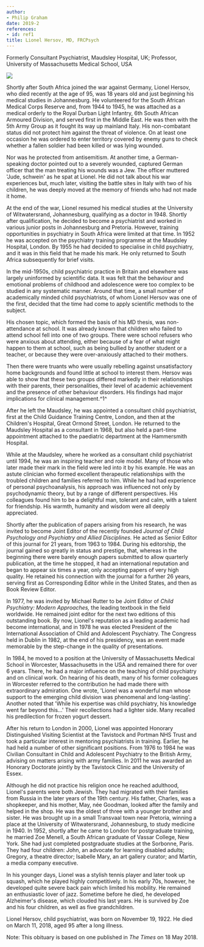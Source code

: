 ```yaml
---
author:
- Philip Graham
date: 2019-2
references:
- id: ref1
title: Lionel Hersov, MD, FRCPsych
---
```


Formerly Consultant Psychiatrist, Maudsley Hospital, UK; Professor,
University of Massachusetts Medical School, USA

![](S2056469418000669_inline1.jpg)

Shortly after South Africa joined the war against Germany, Lionel
Hersov, who died recently at the age of 95, was 18 years old and just
beginning his medical studies in Johannesburg. He volunteered for the
South African Medical Corps Reserve and, from 1944 to 1945, he was
attached as a medical orderly to the Royal Durban Light Infantry, 6th
South African Armoured Division, and served first in the Middle East. He
was then with the 5th Army Group as it fought its way up mainland Italy.
His non-combatant status did not protect him against the threat of
violence. On at least one occasion he was ordered to enter territory
covered by enemy guns to check whether a fallen soldier had been killed
or was lying wounded.

Nor was he protected from antisemitism. At another time, a
German-speaking doctor pointed out to a severely wounded, captured
German officer that the man treating his wounds was a Jew. The officer
muttered 'Jude, schwein' as he spat at Lionel. He did not talk about his
war experiences but, much later, visiting the battle sites in Italy with
two of his children, he was deeply moved at the memory of friends who
had not made it home.

At the end of the war, Lionel resumed his medical studies at the
University of Witwatersrand, Johannesburg, qualifying as a doctor in
1948. Shortly after qualification, he decided to become a psychiatrist
and worked in various junior posts in Johannesburg and Pretoria.
However, training opportunities in psychiatry in South Africa were
limited at that time. In 1952 he was accepted on the psychiatry training
programme at the Maudsley Hospital, London. By 1955 he had decided to
specialise in child psychiatry, and it was in this field that he made
his mark. He only returned to South Africa subsequently for brief
visits.

In the mid-1950s, child psychiatric practice in Britain and elsewhere
was largely uninformed by scientific data. It was felt that the
behaviour and emotional problems of childhood and adolescence were too
complex to be studied in any systematic manner. Around that time, a
small number of academically minded child psychiatrists, of whom Lionel
Hersov was one of the first, decided that the time had come to apply
scientific methods to the subject.

His chosen topic, which formed the basis of his MD thesis, was
non-attendance at school. It was already known that children who failed
to attend school fell into one of two groups. There were school refusers
who were anxious about attending, either because of a fear of what might
happen to them at school, such as being bullied by another student or a
teacher, or because they were over-anxiously attached to their mothers.

Then there were truants who were usually rebelling against
unsatisfactory home backgrounds and found little at school to interest
them. Hersov was able to show that these two groups differed markedly in
their relationships with their parents, their personalities, their level
of academic achievement and the presence of other behaviour disorders.
His findings had major implications for clinical management.^1^

After he left the Maudsley, he was appointed a consultant child
psychiatrist, first at the Child Guidance Training Centre, London, and
then at the Children\'s Hospital, Great Ormond Street, London. He
returned to the Maudsley Hospital as a consultant in 1968, but also held
a part-time appointment attached to the paediatric department at the
Hammersmith Hospital.

While at the Maudsley, where he worked as a consultant child
psychiatrist until 1994, he was an inspiring teacher and role model.
Many of those who later made their mark in the field were led into it by
his example. He was an astute clinician who formed excellent therapeutic
relationships with the troubled children and families referred to him.
While he had had experience of personal psychoanalysis, his approach was
influenced not only by psychodynamic theory, but by a range of different
perspectives. His colleagues found him to be a delightful man, tolerant
and calm, with a talent for friendship. His warmth, humanity and wisdom
were all deeply appreciated.

Shortly after the publication of papers arising from his research, he
was invited to become Joint Editor of the recently founded *Journal of
Child Psychology and Psychiatry and Allied Disciplines.* He acted as
Senior Editor of this journal for 21 years, from 1963 to 1984. During
his editorship, the journal gained so greatly in status and prestige,
that, whereas in the beginning there were barely enough papers submitted
to allow quarterly publication, at the time he stopped, it had an
international reputation and began to appear six times a year, only
accepting papers of very high quality. He retained his connection with
the journal for a further 26 years, serving first as Corresponding
Editor while in the United States, and then as Book Review Editor.

In 1977, he was invited by Michael Rutter to be Joint Editor of *Child
Psychiatry: Modern Approaches,* the leading textbook in the field
worldwide. He remained joint editor for the next two editions of this
outstanding book. By now, Lionel\'s reputation as a leading academic had
become international, and in 1978 he was elected President of the
International Association of Child and Adolescent Psychiatry. The
Congress held in Dublin in 1982, at the end of his presidency, was an
event made memorable by the step-change in the quality of presentations.

In 1984, he moved to a position at the University of Massachusetts
Medical School in Worcester, Massachusetts in the USA and remained there
for over 6 years. There, he had a major influence on the teaching of
child psychiatry and on clinical work. On hearing of his death, many of
his former colleagues in Worcester referred to the contribution he had
made there with extraordinary admiration. One wrote, 'Lionel was a
wonderful man whose support to the emerging child division was
phenomenal and long-lasting'. Another noted that 'While his expertise
was child psychiatry, his knowledge went far beyond this...' Their
recollections had a lighter side. Many recalled his predilection for
frozen yogurt dessert.

After his return to London in 2000, Lionel was appointed Honorary
Distinguished Visiting Scientist at the Tavistock and Portman NHS Trust
and took a particular interest in mentoring psychiatrists in training.
Earlier, he had held a number of other significant positions. From 1976
to 1984 he was Civilian Consultant in Child and Adolescent Psychiatry to
the British Army, advising on matters arising with army families. In
2011 he was awarded an Honorary Doctorate jointly by the Tavistock
Clinic and the University of Essex.

Although he did not practice his religion once he reached adulthood,
Lionel\'s parents were both Jewish. They had migrated with their
families from Russia in the later years of the 19th century. His father,
Charles, was a shopkeeper, and his mother, May, née Goodman, looked
after the family and helped in the shop. He was the oldest of three with
a younger brother and sister. He was brought up in a small Transvaal
town near Pretoria, winning a place at the University of Witwatersrand,
Johannesburg, to study medicine in 1940. In 1952, shortly after he came
to London for postgraduate training, he married Zoe Menell, a South
African graduate of Vassar College, New York. She had just completed
postgraduate studies at the Sorbonne, Paris. They had four children:
John, an advocate for learning disabled adults; Gregory, a theatre
director; Isabelle Mary, an art gallery curator; and Martin, a media
company executive.

In his younger days, Lionel was a stylish tennis player and later took
up squash, which he played highly competitively. In his early 70s,
however, he developed quite severe back pain which limited his mobility.
He remained an enthusiastic lover of jazz. Sometime before he died, he
developed Alzheimer\'s disease, which clouded his last years. He is
survived by Zoe and his four children, as well as five grandchildren.

Lionel Hersov, child psychiatrist, was born on November 19, 1922. He
died on March 11, 2018, aged 95 after a long illness.

Note: This obituary is based on one published in *The Times* on 18 May
2018.
